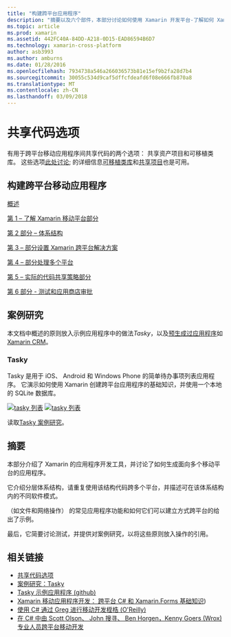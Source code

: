 ```yaml
---
title: "构建跨平台应用程序"
description: "摘要以及六个部件，本部分讨论如何使用 Xamarin 开发平台-了解如何 Xamarin 的工作设计移动应用程序，然后测试并将部署到各种应用程序存储从生成应用程序。"
ms.topic: article
ms.prod: xamarin
ms.assetid: 442FC40A-84DD-A218-0D15-EAD86594B6D7
ms.technology: xamarin-cross-platform
author: asb3993
ms.author: amburns
ms.date: 01/28/2016
ms.openlocfilehash: 7934738a546a266036573b81e15ef9b2fa28d7b4
ms.sourcegitcommit: 30055c534d9caf5dffcfdeafd6f08e666fb870a8
ms.translationtype: MT
ms.contentlocale: zh-CN
ms.lasthandoff: 03/09/2018
---
```

# <a name="sharing-code-options"></a>共享代码选项

有用于跨平台移动应用程序间共享代码的两个选项： 共享资产项目和可移植类库。 这些选项[此处讨论](~/cross-platform/app-fundamentals/code-sharing.md); 的详细信息[可移植类库](~/cross-platform/app-fundamentals/pcl.md)和[共享项目](~/cross-platform/app-fundamentals/shared-projects.md)也是可用。

<a name="Sections" />

## <a name="building-cross-platform-mobile-apps"></a>构建跨平台移动应用程序

 [概述](~/cross-platform/app-fundamentals/building-cross-platform-applications/part-0-overview.md)

 [第 1 – 了解 Xamarin 移动平台部分](~/cross-platform/app-fundamentals/building-cross-platform-applications/part-1-understanding-the-xamarin-mobile-platform.md)

 [第 2 部分 – 体系结构](~/cross-platform/app-fundamentals/building-cross-platform-applications/part-2-architecture.md)

 [第 3 – 部分设置 Xamarin 跨平台解决方案](~/cross-platform/app-fundamentals/building-cross-platform-applications/part-3-setting-up-a-xamarin-cross-platform-solution.md)

 [第 4 – 部分处理多个平台](~/cross-platform/app-fundamentals/building-cross-platform-applications/part-4-platform-divergence-abstraction-divergent-implementation.md)

 [第 5 – 实际的代码共享策略部分](~/cross-platform/app-fundamentals/building-cross-platform-applications/part-5-practical-code-sharing-strategies.md)

 [第 6 部分 - 测试和应用商店审批](~/cross-platform/app-fundamentals/building-cross-platform-applications/part-6-testing-and-app-store-approvals.md)

 <a name="Cross-Platform_Mobile_Application_Case_Studies" />


## <a name="case-studies"></a>案例研究

本文档中概述的原则放入示例应用程序中的做法*Tasky*，以及[预生成过应用程序](https://xamarin.com/prebuilt)如[Xamarin CRM](https://xamarin.com/prebuilt/#xamarincrm)。

 <a name="Tasky" />


### <a name="tasky"></a>Tasky

Tasky 是用于 iOS、 Android 和 Windows Phone 的简单待办事项列表应用程序。
它演示如何使用 Xamarin 创建跨平台应用程序的基础知识，并使用一个本地的 SQLite 数据库。

 [![tasky 列表](images/iphone-list-sml.png)](images/iphone-list.png#lightbox) [ ![tasky 列表](images/iphone-list-sml.png)](images/iphone-list.png#lightbox)

读取[Tasky 案例研究](~/cross-platform/app-fundamentals/building-cross-platform-applications/case-study-tasky.md)。


## <a name="summary"></a>摘要

本部分介绍了 Xamarin 的应用程序开发工具，并讨论了如何生成面向多个移动平台的应用程序。

它介绍分层体系结构，请重复使用该结构代码跨多个平台，并描述可在该体系结构内的不同软件模式。

（如文件和网络操作） 的常见应用程序功能和如何它们可以建立方式跨平台的给出了示例。

最后，它简要讨论测试，并提供对案例研究，以将这些原则放入操作的引用。



## <a name="related-links"></a>相关链接

- [共享代码选项](~/cross-platform/app-fundamentals/code-sharing.md)
- [案例研究：Tasky](~/cross-platform/app-fundamentals/building-cross-platform-applications/case-study-tasky.md)
- [Tasky 示例应用程序 (github)](https://developer.xamarin.com/samples/mobile/TaskyPortable/)
- [Xamarin 移动应用程序开发： 跨平台 C# 和 Xamarin.Forms 基础知识](http://www.amazon.com/Xamarin-Mobile-Application-Development-Cross-Platform/dp/1484202155/))
- [使用 C# 通过 Greg 进行移动开发桎梏 (O'Reilly)](http://shop.oreilly.com/product/0636920024002.do)
- [在 C# 中由 Scott Olson、 John 搜寻、 Ben Horgen，Kenny Goers (Wrox) 专业人员跨平台移动开发](http://www.wiley.com/WileyCDA/WileyTitle/productCd-1118157702.html)
